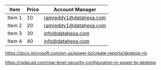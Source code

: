 
| Item      | Price | Account Manager     |
| ---        |    ----   |          --- |
| Item 1      | 10       | ramreddy1@datahexa.com   |
| Item 2   | 20        | ramreddy1@datahexa.com      |
| Item 3   | 30        | info@datahexa.com      |
| Item 4   | 40        | info@datahexa.com      |

https://docs.microsoft.com/en-us/power-bi/create-reports/desktop-rls

https://radacad.com/row-level-security-configuration-in-power-bi-desktop


```python

```
